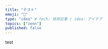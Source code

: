 ```yaml
---
title: "テスト"
emoji: "📝"
type: "idea" # tech: 技術記事 / idea: アイデア
topics: ["zenn"]
published: false
---
```


test